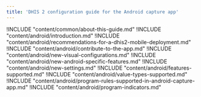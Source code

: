 ```yaml
---
title: 'DHIS 2 configuration guide for the Android capture app'
---
```

<!--DHIS2-SECTION-ID:index-->

!INCLUDE "content/common/about-this-guide.md"
!INCLUDE "content/android/introduction.md"
!INCLUDE "content/android/recommendations-for-a-dhis2-mobile-deployment.md"
!INCLUDE "content/android/contribute-to-the-app.md"
!INCLUDE "content/android/new-visual-configurations.md"
!INCLUDE "content/android/new-android-specific-features.md"
!INCLUDE "content/android/new-settings.md"
!INCLUDE "content/android/features-supported.md"
!INCLUDE "content/android/value-types-supported.md"
!INCLUDE "content/android/program-rules-supported-in-android-capture-app.md"
!INCLUDE "content/android/program-indicators.md"
